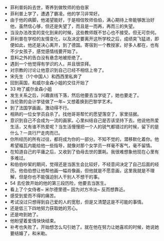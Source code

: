 - 菲利普妈妈去世，寄养到做牧师的伯伯家
- 菲利普上学了，遭遇了霸凌。他的学习非常好。
- 由于他的病脚，他渴望能好，于是相信牧师伯伯，满心期待上帝能够医治好他，虽然信心够，但还是失望了，而且是一而再，再而三的失望。
- 当没办法改变的变化到来的时候，这些教师既不甘心也不接受。但无可奈何。
- 菲利普在学校的友情变化，以及决定要离开这所学校之后，成绩突飞猛进，即便如此，他还是决心离开，到了德国。寄宿到一个教授家，好多人都在，也有不少女孩子，感觉感情线要开始了。
- 意料之外的告白没有悬念地被拒绝了。
- 遇到一个他觉得有学识的人，并且很崇拜。
- 对宗教的讨论让他意识到自己已经不相信上帝了。
- 宋先生（1个中国人）和西西里私奔了
- 回到英国，和威尔金森小姐的交往开始了
- 33 吻了威尔金森小姐
- 发生关系之后，兴趣直线下落，然后他要去当学徒了，她也要走了。
- 当伦敦的会计学徒做了一年~ 又想着换到巴黎学艺术。
- 到了法国学画画，激动得不行。
- 相熟的一位女学员自杀了。找他哥哥帮忙的愿望落空了，家里拮据。
- 意识到自己不会成为一流的画家。心里纠结自己是否该坚持下去。他说他热爱生活，又有谁不热爱呢？当生活慢慢把一个人的锐气都错过的时候，留下的是什么？一具行尸走肉而已。
- 你所经历的所有过往，都将成为你的一部分。不知不觉的，潜移默化着你。他希望福瓦内能给他一些指导，就像对那个女学员一样毫不客气，毫不留情。
- 在知道自己的平庸之后，又收到了伯母去世的噩耗。我很难想象他现在心里有多难过。
- 和伯伯吵架的期间，觉得还是当医生会比较好，不经意间决定了自己后面的经历。他伯伯想让他帮他画一幅肖像画，但他就是不愿意画，这里我就是不理解，但是你也不能强迫别人干别人不想干的事。
- 54 去伦敦开始的他的第三段历险，他要去当医生。
- 看上了个女侍者~ 米尔德里德~ 因为对方冷淡~ 反而想靠近。
- 感受到爱而不得的痛苦。
- 考试没过只想得到自己爱的人的宽慰，但是又清楚这是不可能的事情。
- 还是低三下四地努力获取她的芳心。
- 还是吻到她了。
- 他盼望着爱情快快结束。
- 补考也失败了。开始想怎么勾引她了。就在他在努力让她喜欢的时候，她说她要结婚了，和米勒。





